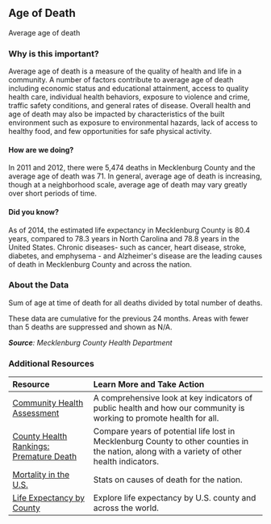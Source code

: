 ## Age of Death
Average age of death

### Why is this important?
Average age of death is a measure of the quality of health and life in a community. A number of factors contribute to average age of death including economic status and educational attainment, access to quality health care, individual health behaviors, exposure to violence and crime, traffic safety conditions, and general rates of disease. Overall health and age of death may also be impacted by characteristics of the built environment such as exposure to environmental hazards, lack of access to healthy food, and few opportunities for safe physical activity. 

#### How are we doing?
In 2011 and 2012, there were 5,474 deaths in Mecklenburg County and the average age of death was 71. In general, average age of death is increasing, though at a neighborhood scale, average age of death may vary greatly over short periods of time. 

#### Did you know?
As of 2014, the estimated life expectancy in Mecklenburg County is 80.4 years, compared to 78.3 years in North Carolina and 78.8 years in the United States. Chronic diseases- such as cancer, heart disease, stroke, diabetes, and emphysema - and Alzheimer's disease are the leading causes of death in Mecklenburg County and across the nation. 

### About the Data
Sum of age at time of death for all deaths divided by total number of deaths. 

These data are cumulative for the previous 24 months. Areas with fewer than 5 deaths are suppressed and shown as N/A.

_**Source**: Mecklenburg County Health Department_

### Additional Resources
|Resource | Learn More and Take Action | 
|:--- | :--- |
|[Community Health Assessment](http://charmeck.org/mecklenburg/county/HealthDepartment/HealthStatistics/Pages/default.aspx)| A comprehensive look at key indicators of public health and how our community is working to promote health for all.
|[County Health Rankings: Premature Death](http://www.countyhealthrankings.org/app/north-carolina/2014/measure/outcomes/1/map) |Compare years of potential life lost in Mecklenburg County to other counties in the nation, along with a variety of other health indicators.
|[Mortality in the U.S.](http://www.cdc.gov/nchs/fastats/deaths.htm)| Stats on causes of death for the nation.
|[Life Expectancy by County](http://www.worldlifeexpectancy.com/usa/life-expectancy-by-county)| Explore life expectancy by U.S. county and across the world.
